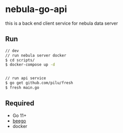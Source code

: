 # nebula-go-api
this is a back end client service for nebula data server

## Run
```bash
// dev
// run nebula server docker
$ cd scripts/
$ docker-compose up -d


// run api service
$ go get github.com/pilu/fresh
$ fresh main.go
```

## Required
- Go 11+
- [beego](https://beego.me/)
- docker